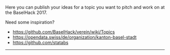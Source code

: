 Here you can publish your ideas for a topic you want to pitch and work on at the BaselHack 2017.

Need some inspiration?
* https://github.com/BaselHack/verein/wiki/Topics
* https://opendata.swiss/de/organization/kanton-basel-stadt
* https://github.com/statabs

***

